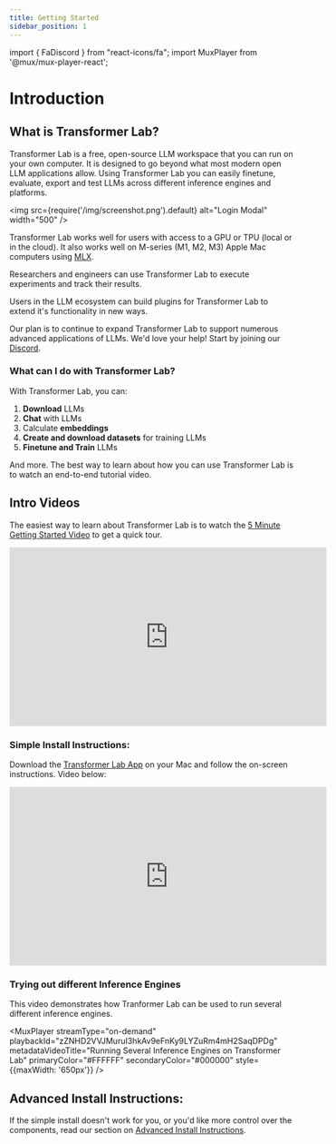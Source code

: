 ```yaml
---
title: Getting Started
sidebar_position: 1
---
```


import { FaDiscord } from "react-icons/fa";
import MuxPlayer from '@mux/mux-player-react';

# Introduction

## What is Transformer Lab?

<!-- <img src={require('/img/flask.png').default} alt="Login Modal" width="80" /> -->

Transformer Lab is a free, open-source LLM workspace that you can run on your own computer. It is designed to go beyond what most modern open LLM applications allow. Using Transformer Lab you can easily finetune, evaluate, export and test LLMs across different inference engines and platforms.

<img src={require('/img/screenshot.png').default} alt="Login Modal" width="500" />

Transformer Lab works well for users with access to a GPU or TPU (local or in the cloud). It also works well on M-series (M1, M2, M3) Apple Mac computers using <a href="https://github.com/ml-explore/mlx">MLX</a>.

Researchers and engineers can use Transformer Lab to execute experiments and track their results.

Users in the LLM ecosystem can build plugins for Transformer Lab to extend it's functionality in new ways.

Our plan is to continue to expand Transformer Lab to support numerous advanced applications of LLMs. We'd love your help! Start by joining our <a href="https://discord.com/invite/transformerlab"><FaDiscord/> Discord</a>.

### What can I do with Transformer Lab?

With Transformer Lab, you can:

1. **Download** LLMs
2. **Chat** with LLMs
3. Calculate **embeddings**
4. **Create and download datasets** for training LLMs
5. **Finetune and Train** LLMs

And more. The best way to learn about how you can use Transformer Lab is to watch an end-to-end tutorial video.

## Intro Videos

The easiest way to learn about Transformer Lab is to watch the [5 Minute Getting Started Video](https://youtu.be/S-Ea5XAztPA) to get a quick tour.

<iframe width="560" height="315" src="https://www.youtube.com/embed/S-Ea5XAztPA?si=5OrDiZSQF74UN-za" title="YouTube video player" frameborder="0" allow="accelerometer; autoplay; clipboard-write; encrypted-media; gyroscope; picture-in-picture; web-share" allowfullscreen></iframe>

### Simple Install Instructions:

Download the [Transformer Lab App](http://transformerlab.ai) on your Mac and follow the on-screen instructions. Video below:

<iframe width="560" height="315" src="https://www.youtube.com/embed/SEYpvEOQ-Vw?si=eUYIzKR7rTZFLGVQ&cc_load_policy=1" title="YouTube video player" frameborder="0" allow="accelerometer; autoplay; clipboard-write; encrypted-media; gyroscope; picture-in-picture; web-share" allowfullscreen></iframe>

### Trying out different Inference Engines

This video demonstrates how Tranformer Lab can be used to run several different inference engines.

<MuxPlayer
streamType="on-demand"
playbackId="zZNHD2VVJMuruI3hkAv9eFnKy9LYZuRm4mH2SaqDPDg"
metadataVideoTitle="Running Several Inference Engines on Transformer Lab"
primaryColor="#FFFFFF"
secondaryColor="#000000"
style={{maxWidth: '650px'}}
/>

## Advanced Install Instructions:

If the simple install doesn't work for you, or you'd like more control over the components, read our section on [Advanced Install Instructions](./advanced-install.md).
